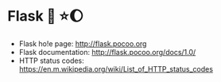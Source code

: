 # Flask :rocket: :star::moon:

* Flask ho!e page: http://flask.pocoo.org
* Flask documentation: http://flask.pocoo.org/docs/1.0/
* HTTP status codes: https://en.m.wikipedia.org/wiki/List_of_HTTP_status_codes

